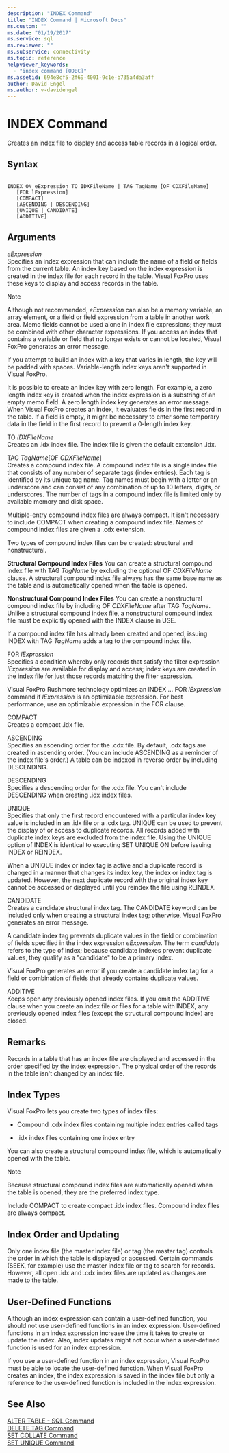 ```yaml
---
description: "INDEX Command"
title: "INDEX Command | Microsoft Docs"
ms.custom: ""
ms.date: "01/19/2017"
ms.service: sql
ms.reviewer: ""
ms.subservice: connectivity
ms.topic: reference
helpviewer_keywords: 
  - "index command [ODBC]"
ms.assetid: 694e8cf5-2f69-4001-9c1e-b735a4da3aff
author: David-Engel
ms.author: v-davidengel
---
```

# INDEX Command
Creates an index file to display and access table records in a logical order.  
  
## Syntax  
  
```  
  
INDEX ON eExpression TO IDXFileName | TAG TagName [OF CDXFileName]  
   [FOR lExpression]  
   [COMPACT]  
   [ASCENDING | DESCENDING]  
   [UNIQUE | CANDIDATE]  
   [ADDITIVE]  
```  
  
## Arguments  
 *eExpression*  
 Specifies an index expression that can include the name of a field or fields from the current table. An index key based on the index expression is created in the index file for each record in the table. Visual FoxPro uses these keys to display and access records in the table.  
  
> [!NOTE]  
>  Although not recommended, *eExpression* can also be a memory variable, an array element, or a field or field expression from a table in another work area. Memo fields cannot be used alone in index file expressions; they must be combined with other character expressions. If you access an index that contains a variable or field that no longer exists or cannot be located, Visual FoxPro generates an error message.  
  
 If you attempt to build an index with a key that varies in length, the key will be padded with spaces. Variable-length index keys aren't supported in Visual FoxPro.  
  
 It is possible to create an index key with zero length. For example, a zero length index key is created when the index expression is a substring of an empty memo field. A zero length index key generates an error message. When Visual FoxPro creates an index, it evaluates fields in the first record in the table. If a field is empty, it might be necessary to enter some temporary data in the field in the first record to prevent a 0-length index key.  
  
 TO *IDXFileName*  
 Creates an .idx index file. The index file is given the default extension .idx.  
  
 TAG *TagName*[OF *CDXFileName*]  
 Creates a compound index file. A compound index file is a single index file that consists of any number of separate tags (index entries). Each tag is identified by its unique tag name. Tag names must begin with a letter or an underscore and can consist of any combination of up to 10 letters, digits, or underscores. The number of tags in a compound index file is limited only by available memory and disk space.  
  
 Multiple-entry compound index files are always compact. It isn't necessary to include COMPACT when creating a compound index file. Names of compound index files are given a .cdx extension.  
  
 Two types of compound index files can be created: structural and nonstructural.  
  
 **Structural Compound Index Files** You can create a structural compound index file with TAG *TagName* by excluding the optional OF *CDXFileName* clause. A structural compound index file always has the same base name as the table and is automatically opened when the table is opened.  
  
 **Nonstructural Compound Index Files** You can create a nonstructural compound index file by including OF *CDXFileName* after TAG *TagName*. Unlike a structural compound index file, a nonstructural compound index file must be explicitly opened with the INDEX clause in USE.  
  
 If a compound index file has already been created and opened, issuing INDEX with TAG *TagName* adds a tag to the compound index file.  
  
 FOR *lExpression*  
 Specifies a condition whereby only records that satisfy the filter expression *lExpression* are available for display and access; index keys are created in the index file for just those records matching the filter expression.  
  
 Visual FoxPro Rushmore technology optimizes an INDEX ... FOR *lExpression* command if *lExpression* is an optimizable expression. For best performance, use an optimizable expression in the FOR clause.  
  
 COMPACT  
 Creates a compact .idx file.  
  
 ASCENDING  
 Specifies an ascending order for the .cdx file. By default, .cdx tags are created in ascending order. (You can include ASCENDING as a reminder of the index file's order.) A table can be indexed in reverse order by including DESCENDING.  
  
 DESCENDING  
 Specifies a descending order for the .cdx file. You can't include DESCENDING when creating .idx index files.  
  
 UNIQUE  
 Specifies that only the first record encountered with a particular index key value is included in an .idx file or a .cdx tag. UNIQUE can be used to prevent the display of or access to duplicate records. All records added with duplicate index keys are excluded from the index file. Using the UNIQUE option of INDEX is identical to executing SET UNIQUE ON before issuing INDEX or REINDEX.  
  
 When a UNIQUE index or index tag is active and a duplicate record is changed in a manner that changes its index key, the index or index tag is updated. However, the next duplicate record with the original index key cannot be accessed or displayed until you reindex the file using REINDEX.  
  
 CANDIDATE  
 Creates a candidate structural index tag. The CANDIDATE keyword can be included only when creating a structural index tag; otherwise, Visual FoxPro generates an error message.  
  
 A candidate index tag prevents duplicate values in the field or combination of fields specified in the index expression *eExpression*. The term *candidate* refers to the type of index; because candidate indexes prevent duplicate values, they qualify as a "candidate" to be a primary index.  
  
 Visual FoxPro generates an error if you create a candidate index tag for a field or combination of fields that already contains duplicate values.  
  
 ADDITIVE  
 Keeps open any previously opened index files. If you omit the ADDITIVE clause when you create an index file or files for a table with INDEX, any previously opened index files (except the structural compound index) are closed.  
  
## Remarks  
 Records in a table that has an index file are displayed and accessed in the order specified by the index expression. The physical order of the records in the table isn't changed by an index file.  
  
## Index Types  
 Visual FoxPro lets you create two types of index files:  
  
-   Compound .cdx index files containing multiple index entries called tags  
  
-   .idx index files containing one index entry  
  
 You can also create a structural compound index file, which is automatically opened with the table.  
  
> [!NOTE]  
>  Because structural compound index files are automatically opened when the table is opened, they are the preferred index type.  
  
 Include COMPACT to create compact .idx index files. Compound index files are always compact.  
  
## Index Order and Updating  
 Only one index file (the master index file) or tag (the master tag) controls the order in which the table is displayed or accessed. Certain commands (SEEK, for example) use the master index file or tag to search for records. However, all open .idx and .cdx index files are updated as changes are made to the table.  
  
## User-Defined Functions  
 Although an index expression can contain a user-defined function, you should not use user-defined functions in an index expression. User-defined functions in an index expression increase the time it takes to create or update the index. Also, index updates might not occur when a user-defined function is used for an index expression.  
  
 If you use a user-defined function in an index expression, Visual FoxPro must be able to locate the user-defined function. When Visual FoxPro creates an index, the index expression is saved in the index file but only a reference to the user-defined function is included in the index expression.  
  
## See Also  
 [ALTER TABLE - SQL Command](../../odbc/microsoft/alter-table-sql-command.md)   
 [DELETE TAG Command](../../odbc/microsoft/delete-tag-command.md)   
 [SET COLLATE Command](../../odbc/microsoft/set-collate-command.md)   
 [SET UNIQUE Command](../../odbc/microsoft/set-unique-command.md)
